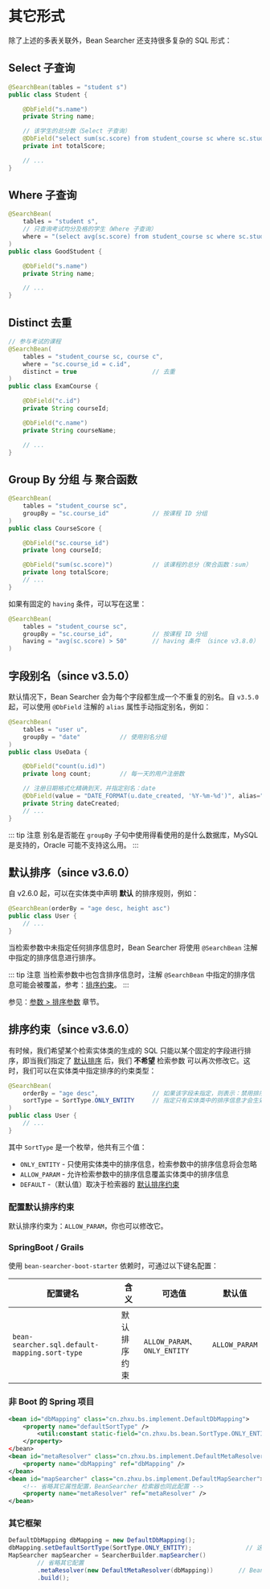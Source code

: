 # 其它形式

除了上述的多表关联外，Bean Searcher 还支持很多复杂的 SQL 形式：

## Select 子查询

```java
@SearchBean(tables = "student s") 
public class Student {

    @DbField("s.name")
    private String name;

    // 该学生的总分数（Select 子查询）
    @DbField("select sum(sc.score) from student_course sc where sc.student_id = s.id")
    private int totalScore;

    // ...
}
```

## Where 子查询

```java
@SearchBean(
    tables = "student s", 
    // 只查询考试均分及格的学生（Where 子查询）
    where = "(select avg(sc.score) from student_course sc where sc.student_id = s.id) >= 60"
)
public class GoodStudent {

    @DbField("s.name")
    private String name;

    // ...
}
```

## Distinct 去重

```java
// 参与考试的课程
@SearchBean(
    tables = "student_course sc, course c", 
    where = "sc.course_id = c.id", 
    distinct = true                     // 去重
) 
public class ExamCourse {

    @DbField("c.id")
    private String courseId;

    @DbField("c.name")
    private String courseName;

    // ...
}
```

## Group By 分组 与 聚合函数

```java
@SearchBean(
    tables = "student_course sc", 
    groupBy = "sc.course_id"            // 按课程 ID 分组
) 
public class CourseScore {

    @DbField("sc.course_id")
    private long courseId;

    @DbField("sum(sc.score)")           // 该课程的总分（聚合函数：sum）
    private long totalScore;
    // ...
}
```

如果有固定的 `having` 条件，可以写在这里：

```java
@SearchBean(
    tables = "student_course sc", 
    groupBy = "sc.course_id",           // 按课程 ID 分组
    having = "avg(sc.score) > 50"       // having 条件 （since v3.8.0）
) 
```

## 字段别名（since v3.5.0）

默认情况下，Bean Searcher 会为每个字段都生成一个不重复的别名。自 `v3.5.0` 起，可以使用 `@DbField` 注解的 `alias` 属性手动指定别名，例如：
 
```java
@SearchBean(
    tables = "user u", 
    groupBy = "date"           // 使用别名分组
) 
public class UseData {

    @DbField("count(u.id)")
    private long count;        // 每一天的用户注册数

    // 注册日期格式化精确到天，并指定别名：date
    @DbField(value = "DATE_FORMAT(u.date_created, '%Y-%m-%d')", alias="date") 
    private String dateCreated;
    // ...
}
```

::: tip 注意
别名是否能在 `groupBy` 子句中使用得看使用的是什么数据库，MySQL 是支持的，Oracle 可能不支持这么用。
:::

## 默认排序（since v3.6.0）

自 v2.6.0 起，可以在实体类中声明 **默认** 的排序规则，例如：

```java
@SearchBean(orderBy = "age desc, height asc")
public class User {
    // ...
}
```

当检索参数中未指定任何排序信息时，Bean Searcher 将使用 `@SearchBean` 注解中指定的排序信息进行排序。

::: tip 注意
当检索参数中也包含排序信息时，注解 `@SearchBean` 中指定的排序信息可能会被覆盖，参考：[排序约束](#排序约束-since-v3-6-0)。
:::

参见：[参数 > 排序参数](/en/guide/param/sort) 章节。

## 排序约束（since v3.6.0）

有时候，我们希望某个检索实体类的生成的 SQL 只能以某个固定的字段进行排序，即当我们指定了 [默认排序](#默认排序-since-v3-6-0) 后，我们 **不希望** 检索参数 可以再次修改它。这时，我们可以在实体类中指定排序的约束类型：

```java
@SearchBean(
    orderBy = "age desc",               // 如果该字段未指定，则表示：禁用排序
    sortType = SortType.ONLY_ENTITY     // 指定只有实体类中的排序信息才会生效，检索参数中的排序信息将会忽略
)
public class User {
    // ...
}
```

其中 `SortType` 是一个枚举，他共有三个值：

* `ONLY_ENTITY` - 只使用实体类中的排序信息，检索参数中的排序信息将会忽略
* `ALLOW_PARAM` - 允许检索参数中的排序信息覆盖实体类中的排序信息
* `DEFAULT` -（默认值）取决于检索器的 [默认排序约束](#配置默认排序约束)

### 配置默认排序约束

默认排序约束为：`ALLOW_PARAM`，你也可以修改它。

### SpringBoot / Grails

使用 `bean-searcher-boot-starter` 依赖时，可通过以下键名配置：

配置键名 | 含义 | 可选值 | 默认值
-|-|-|-
`bean-searcher.sql.default-mapping.sort-type` | 默认排序约束 | `ALLOW_PARAM`、`ONLY_ENTITY` | `ALLOW_PARAM`

### 非 Boot 的 Spring 项目

```xml
<bean id="dbMapping" class="cn.zhxu.bs.implement.DefaultDbMapping">
    <property name="defaultSortType" /> 
        <util:constant static-field="cn.zhxu.bs.bean.SortType.ONLY_ENTITY"/>
    </property>
</bean>
<bean id="metaResolver" class="cn.zhxu.bs.implement.DefaultMetaResolver">
    <property name="dbMapping" ref="dbMapping" />
</bean>
<bean id="mapSearcher" class="cn.zhxu.bs.implement.DefaultMapSearcher">
    <!-- 省略其它属性配置，BeanSearcher 检索器也同此配置 -->
    <property name="metaResolver" ref="metaResolver" />
</bean>
```

### 其它框架

```java
DefaultDbMapping dbMapping = new DefaultDbMapping();
dbMapping.setDefaultSortType(SortType.ONLY_ENTITY);               // 这里配置需要默认继承类型
MapSearcher mapSearcher = SearcherBuilder.mapSearcher()
        // 省略其它配置
        .metaResolver(new DefaultMetaResolver(dbMapping))       // BeanSearcher 检索器也同此配置
        .build();
```
